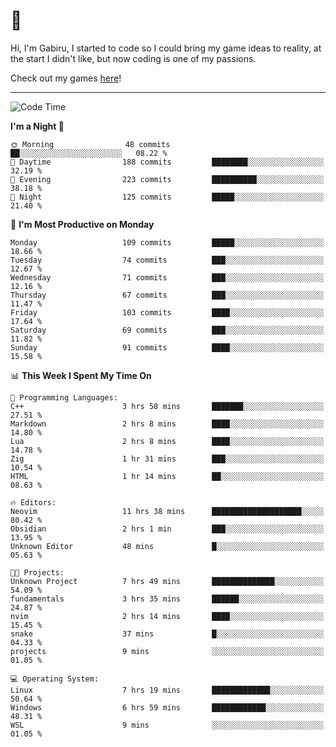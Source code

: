# 🐀

Hi, I'm Gabiru, I started to code so I could bring my game ideas to reality, at the start I didn't like, but now coding is one of my passions.

Check out my games [here](https://gabiru.art/projetos/)!

---

<!--START_SECTION:waka-->
![Code Time](http://img.shields.io/badge/Code%20Time-343%20hrs%204%20mins-blue)

**I'm a Night 🦉** 

```text
🌞 Morning                48 commits          ██░░░░░░░░░░░░░░░░░░░░░░░   08.22 % 
🌆 Daytime                188 commits         ████████░░░░░░░░░░░░░░░░░   32.19 % 
🌃 Evening                223 commits         ██████████░░░░░░░░░░░░░░░   38.18 % 
🌙 Night                  125 commits         █████░░░░░░░░░░░░░░░░░░░░   21.40 % 
```
📅 **I'm Most Productive on Monday** 

```text
Monday                   109 commits         █████░░░░░░░░░░░░░░░░░░░░   18.66 % 
Tuesday                  74 commits          ███░░░░░░░░░░░░░░░░░░░░░░   12.67 % 
Wednesday                71 commits          ███░░░░░░░░░░░░░░░░░░░░░░   12.16 % 
Thursday                 67 commits          ███░░░░░░░░░░░░░░░░░░░░░░   11.47 % 
Friday                   103 commits         ████░░░░░░░░░░░░░░░░░░░░░   17.64 % 
Saturday                 69 commits          ███░░░░░░░░░░░░░░░░░░░░░░   11.82 % 
Sunday                   91 commits          ████░░░░░░░░░░░░░░░░░░░░░   15.58 % 
```


📊 **This Week I Spent My Time On** 

```text
💬 Programming Languages: 
C++                      3 hrs 58 mins       ███████░░░░░░░░░░░░░░░░░░   27.51 % 
Markdown                 2 hrs 8 mins        ████░░░░░░░░░░░░░░░░░░░░░   14.80 % 
Lua                      2 hrs 8 mins        ████░░░░░░░░░░░░░░░░░░░░░   14.78 % 
Zig                      1 hr 31 mins        ███░░░░░░░░░░░░░░░░░░░░░░   10.54 % 
HTML                     1 hr 14 mins        ██░░░░░░░░░░░░░░░░░░░░░░░   08.63 % 

🔥 Editors: 
Neovim                   11 hrs 38 mins      ████████████████████░░░░░   80.42 % 
Obsidian                 2 hrs 1 min         ███░░░░░░░░░░░░░░░░░░░░░░   13.95 % 
Unknown Editor           48 mins             █░░░░░░░░░░░░░░░░░░░░░░░░   05.63 % 

🐱‍💻 Projects: 
Unknown Project          7 hrs 49 mins       ██████████████░░░░░░░░░░░   54.09 % 
fundamentals             3 hrs 35 mins       ██████░░░░░░░░░░░░░░░░░░░   24.87 % 
nvim                     2 hrs 14 mins       ████░░░░░░░░░░░░░░░░░░░░░   15.45 % 
snake                    37 mins             █░░░░░░░░░░░░░░░░░░░░░░░░   04.33 % 
projects                 9 mins              ░░░░░░░░░░░░░░░░░░░░░░░░░   01.05 % 

💻 Operating System: 
Linux                    7 hrs 19 mins       █████████████░░░░░░░░░░░░   50.64 % 
Windows                  6 hrs 59 mins       ████████████░░░░░░░░░░░░░   48.31 % 
WSL                      9 mins              ░░░░░░░░░░░░░░░░░░░░░░░░░   01.05 % 
```


<!--END_SECTION:waka-->
